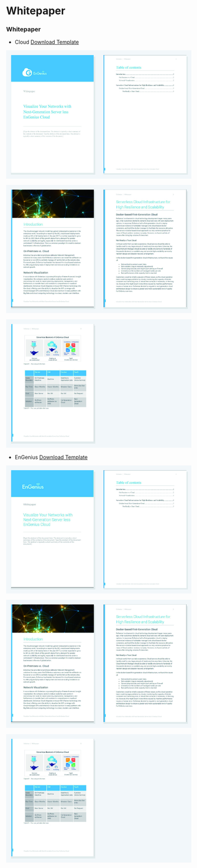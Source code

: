 # Whitepaper

### Whitepaper

* Cloud  [Download Template](https://docs.google.com/document/d/1X-sdVs0z34va3bS28eQoTG0UUMAGu93Q/edit) 

![](../../.gitbook/assets/gong-zuo-qu-yu-16-fu-ben-6100%20%281%29.jpg)

![](../../.gitbook/assets/gong-zuo-qu-yu-16-fu-ben-7100.jpg)

![](../../.gitbook/assets/gong-zuo-qu-yu-16-fu-ben-8100.jpg)

* EnGenius  [Download Template](https://docs.google.com/document/d/1X-sdVs0z34va3bS28eQoTG0UUMAGu93Q/edit) 

![](../../.gitbook/assets/gong-zuo-qu-yu-16-fu-ben-9100%20%281%29.jpg)

![](../../.gitbook/assets/gong-zuo-qu-yu-16-fu-ben-10100%20%281%29.jpg)

![](../../.gitbook/assets/gong-zuo-qu-yu-16-fu-ben-11100.jpg)


